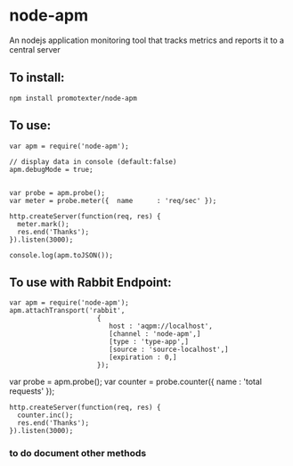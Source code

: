 
# node-apm
An nodejs application monitoring tool that tracks metrics and reports it to a central server

## To install:

    npm install promotexter/node-apm

## To use:

    var apm = require('node-apm');

    // display data in console (default:false)
    apm.debugMode = true;
    

    var probe = apm.probe();
    var meter = probe.meter({  name      : 'req/sec' });

    http.createServer(function(req, res) {
      meter.mark();
      res.end('Thanks');
    }).listen(3000);

    console.log(apm.toJSON());


## To use with Rabbit Endpoint:

	var apm = require('node-apm');
	apm.attachTransport('rabbit', 
                          { 
                             host : 'aqpm://localhost',  
                             [channel : 'node-apm',]
                             [type : 'type-app',]
                             [source : 'source-localhost',]
                             [expiration : 0,]
                          });

  var probe = apm.probe();
  var counter = probe.counter({  name      : 'total requests' });

	http.createServer(function(req, res) {
      counter.inc();
      res.end('Thanks');
    }).listen(3000);


    
### to do document other methods